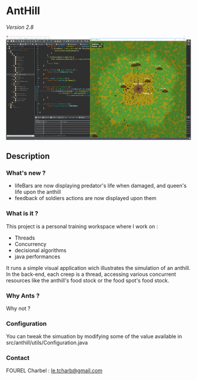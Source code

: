 # AntHill

*Version 2.8*

![screenshot](https://github.com/Tohll/Thread_fourmiliere/raw/Master/screenshot.jpg)

## Description

### What's new ?

 - lifeBars are now displaying predator's life when damaged, and queen's life upon the anthill
 - feedback of soldiers actions are now displayed upon them

### What is it ?

This project is a personal training workspace where I work on :
- Threads
- Concurrency
- decisional algorithms
- java performances

It runs a simple visual application wich illustrates the simulation of an anthill. In the back-end, each creep is a thread, accessing various concurrent resources like the anthill's food stock or the food spot's food stock.

### Why Ants ?

Why not ?

### Configuration

You can tweak the simuation by modifying some of the value available in src/anthill/utils/Configuration.java

### Contact

FOUREL Charbel : le.tcharb@gmail.com